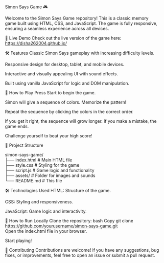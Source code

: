 Simon Says Game 🎮

Welcome to the Simon Says Game repository! This is a classic memory game built using HTML, CSS, and JavaScript. The game is fully responsive, ensuring a seamless experience across all devices.

🚀 Live Demo
Check out the live version of the game here: 
https://disha262004.github.io/

🛠️ Features
Classic Simon Says gameplay with increasing difficulty levels.

Responsive design for desktop, tablet, and mobile devices.

Interactive and visually appealing UI with sound effects.

Built using vanilla JavaScript for logic and DOM manipulation.

🧩 How to Play
Press Start to begin the game.

Simon will give a sequence of colors. Memorize the pattern!

Repeat the sequence by clicking the colors in the correct order.

If you get it right, the sequence will grow longer. If you make a mistake, the game ends.

Challenge yourself to beat your high score!

📂 Project Structure

simon-says-game/  
├── index.html          # Main HTML file  
├── style.css           # Styling for the game  
├── script.js           # Game logic and functionality  
├── assets/             # Folder for images and sounds   
└── README.md           # This file  

🛠️ Technologies Used
HTML: Structure of the game.

CSS: Styling and responsiveness.

JavaScript: Game logic and interactivity.

🚀 How to Run Locally
Clone the repository:
bash
Copy
git clone https://github.com/yourusername/simon-says-game.git  
Open the index.html file in your browser.

Start playing!

🤝 Contributing
Contributions are welcome! If you have any suggestions, bug fixes, or improvements, feel free to open an issue or submit a pull request.
